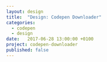 ```yaml
---
layout: design
title:  "Design: Codepen Downloader"
categories:
  - codepen
  - design
date:   2017-06-28 13:00:00 +0100
project: codepen-downloader
published: false
---
```

